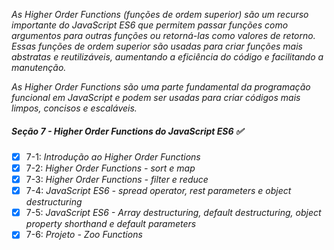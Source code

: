 _As Higher Order Functions (funções de ordem superior) são um recurso importante do JavaScript ES6 que permitem passar funções como argumentos para outras funções ou retorná-las como valores de retorno. Essas funções de ordem superior são usadas para criar funções mais abstratas e reutilizáveis, aumentando a eficiência do código e facilitando a manutenção._

_As Higher Order Functions são uma parte fundamental da programação funcional em JavaScript e podem ser usadas para criar códigos mais limpos, concisos e escaláveis._

##### Seção 7 - Higher Order Functions do JavaScript ES6 ✅

- [X] 7-1: _Introdução ao Higher Order Functions_
- [X] 7-2: _Higher Order Functions - sort e map_
- [X] 7-3: _Higher Order Functions - filter e reduce_
- [X] 7-4: _JavaScript ES6 - spread operator, rest parameters e object destructuring_
- [X] 7-5: _JavaScript ES6 - Array destructuring, default destructuring, object property shorthand e default parameters_
- [X] 7-6: _Projeto - Zoo Functions_